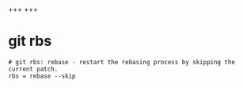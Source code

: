 +++
+++

# git rbs

```gitconfig
# git rbs: rebase - restart the rebasing process by skipping the current patch.
rbs = rebase --skip
```